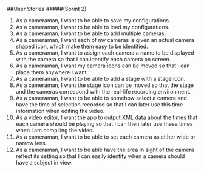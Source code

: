 ##User Stories
#####(Sprint 2)

1.	As a cameraman, I want to be able to save my configurations.
2.	As a cameraman, I want to be able to load my configurations.
3.	As a cameraman, I want to be able to add multiple cameras.
4.	As a cameraman, I want each of my cameras is given an actual camera shaped icon, which make them easy to be identified.
5.	As a cameraman, I want to assign each camera a name to be displayed with the camera so that I can identify each camera on screen.
6.	As a cameraman, I want my camera icons can be moved so that I can place them anywhere I want.
7.	As a cameraman, I want to be able to add a stage with a stage icon.
8.	As a cameraman, I want the stage icon can be moved so that the stage and the cameras correspond with the real-life recording environment.
9.	As a cameraman, I want to be able to somehow select a camera and have the time of selection recorded so that I can later use this time information when editing the video.
10.	As a video editor, I want the app to output XML data about the times that each camera should be playing so that I can then later use these times when I am compiling the video.
11.	As a cameraman, I want to be able to set each camera as either wide or narrow lens.
12.	As a cameraman, I want to be able have the area in sight of the camera reflect its setting so that I can easily identify when a camera should have a subject in view. 

